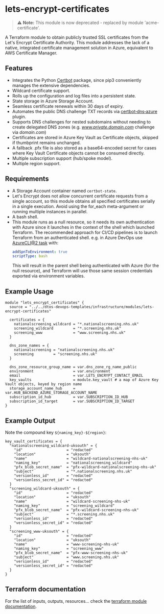 # lets-encrypt-certificates

> ⚠️ **Note:** This module is now deprecated - replaced by module 'acme-certificate'.

A Terraform module to obtain publicly trusted SSL certificates from the Let's Encrypt Certificate Authority. This module addresses the lack of a native, integrated certificate management solution in Azure, equivalent to AWS Certificate Manager.

## Features
- Integrates the Python [Certbot](https://github.com/certbot/certbot) package, since pip3 conveniently manages the extensive dependencies.
- Wildcard certificate support.
- Rolls up the configuration and log files into a persistent state.
- State storage in Azure Storage Account.
- Seamless certificate renewals within 30 days of expiry.
- Automates the public DNS challenge TXT records via [certbot‑dns‑azure](https://docs.certbot-dns-azure.co.uk/en/latest/) plugin.
- Supports DNS challenges for nested subdomains without needing to create delegated DNS zones (e.g. _www.private.domain.com_ challenge via _domain.com_)
- Certificates are stored in Azure Key Vault as Certificate objects, skipped if thumbprint remains unchanged.
- A fallback .pfx file is also stored as a base64-encoded secret for cases where Key Vault Certificate objects cannot be consumed directly.
- Multiple subscription support (hub/spoke model).
- Multiple region support.

## Requirements
- A Storage Account container named `certbot-state`.
- Let's Encrypt does not allow concurrent certificate requests from a single account, so this module obtains all specified certificates serially in a single execution. Avoid using the for_each meta-argument or running multiple instances in parallel.
- A bash shell.
- This module runs as a null resource, so it needs its own authentication with Azure since it launches in the context of the shell which launched Terraform. The recommended approach for CI/CD pipelines is to launch Terraform from an authenticated shell. e.g. in Azure DevOps use [AzureCLI@2 task](https://learn.microsoft.com/en-us/azure/devops/pipelines/tasks/reference/azure-cli-v2?view=azure-pipelines) with:
  ```yaml
  addSpnToEnvironment: true
  scriptType: bash
  ```
  This will result in the parent shell being authenticated with Azure (for the null resource), and Terraform will use those same session credentials exported via environment variables.

## Example Usage

```hcl
module "lets_encrypt_certificates" {
  source = "../../dtos-devops-templates/infrastructure/modules/lets-encrypt-certificates"

  certificates = {
    nationalscreening_wildcard = "*.nationalscreening.nhs.uk"
    screening_wildcard         = "*.screening.nhs.uk"
    screening_www              = "www.screening.nhs.uk"
  }

  dns_zone_names = {
    nationalscreening = "nationalscreening.nhs.uk"
    screening         = "screening.nhs.uk"
  }

  dns_zone_resource_group_name = var.dns_zone_rg_name_public
  environment                  = var.environment
  email                        = var.LETS_ENCRYPT_CONTACT_EMAIL
  key_vaults                   = module.key_vault # a map of Azure Key Vault objects, keyed by region name
  storage_account_name_hub     = var.HUB_BACKEND_AZURE_STORAGE_ACCOUNT_NAME
  subscription_id_hub          = var.SUBSCRIPTION_ID_HUB
  subscription_id_target       = var.SUBSCRIPTION_ID_TARGET
}
```

## Example Output

Note the compound key `${naming_key}-${region}`:

```hcl
key_vault_certificates = {
  "nationalscreening_wildcard-uksouth" = {
    "id"                    = "redacted"
    "location"              = "uksouth"
    "name"                  = "wildcard-nationalscreening-nhs-uk"
    "naming_key"            = "nationalscreening_wildcard"
    "pfx_blob_secret_name"  = "pfx-wildcard-nationalscreening-nhs-uk"
    "subject"               = "*.nationalscreening.nhs.uk"
    "versionless_id"        = "redacted"
    "versionless_secret_id" = "redacted"
  }
  "screening_wildcard-uksouth" = {
    "id"                    = "redacted"
    "location"              = "uksouth"
    "name"                  = "wildcard-screening-nhs-uk"
    "naming_key"            = "screening_wildcard"
    "pfx_blob_secret_name"  = "pfx-wildcard-screening-nhs-uk"
    "subject"               = "*.screening.nhs.uk"
    "versionless_id"        = "redacted"
    "versionless_secret_id" = "redacted"
  }
  "screening_www-uksouth" = {
    "id"                    = "redacted"
    "location"              = "uksouth"
    "name"                  = "www-screening-nhs-uk"
    "naming_key"            = "screening_www"
    "pfx_blob_secret_name"  = "pfx-www-screening-nhs-uk"
    "subject"               = "www.screening.nhs.uk"
    "versionless_id"        = "redacted"
    "versionless_secret_id" = "redacted"
  }
}
```

## Terraform documentation
For the list of inputs, outputs, resources... check the [terraform module documentation](tfdocs.md).
